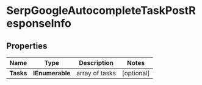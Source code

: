 # SerpGoogleAutocompleteTaskPostResponseInfo


## Properties

| Name | Type | Description | Notes |
|------------ | ------------- | ------------- | -------------|
**Tasks** | **IEnumerable<SerpGoogleAutocompleteTaskPostTaskInfo>** | array of tasks |[optional]|